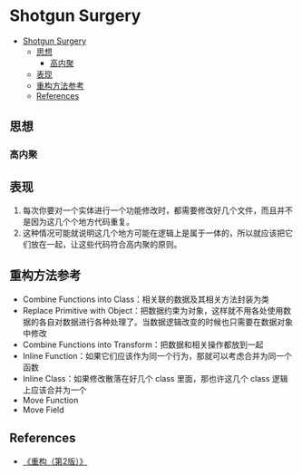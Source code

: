 # Shotgun Surgery


<!-- TOC -->

- [Shotgun Surgery](#shotgun-surgery)
    - [思想](#思想)
        - [高内聚](#高内聚)
    - [表现](#表现)
    - [重构方法参考](#重构方法参考)
    - [References](#references)

<!-- /TOC -->


## 思想
### 高内聚


## 表现
1. 每次你要对一个实体进行一个功能修改时，都需要修改好几个文件，而且并不是因为这几个个地方代码重复。
2. 这种情况可能就说明这几个地方可能在逻辑上是属于一体的，所以就应该把它们放在一起，让这些代码符合高内聚的原则。


## 重构方法参考
* Combine Functions into Class：相关联的数据及其相关方法封装为类
* Replace Primitive with Object：把数据约束为对象，这样就不用各处使用数据的各自对数据进行各种处理了。当数据逻辑改变的时候也只需要在数据对象中修改
* Combine Functions into Transform：把数据和相关操作都放到一起
* Inline Function：如果它们应该作为同一个行为，那就可以考虑合并为同一个函数
* Inline Class：如果修改散落在好几个 class 里面，那也许这几个 class 逻辑上应该合并为一个
* Move Function
* Move Field


## References
* [《重构（第2版）》](https://book.douban.com/subject/33400354/)
